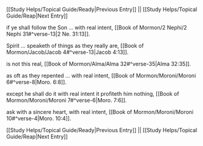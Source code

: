 [[Study Helps/Topical Guide/Ready|Previous Entry]]  ||  [[Study Helps/Topical Guide/Reap|Next Entry]]

 if ye shall follow the Son ... with real intent, [[Book of Mormon/2 Nephi/2 Nephi 31#^verse-13|2 Ne. 31:13]].

 Spirit ... speaketh of things as they really are, [[Book of Mormon/Jacob/Jacob 4#^verse-13|Jacob 4:13]].

 is not this real, [[Book of Mormon/Alma/Alma 32#^verse-35|Alma 32:35]].

 as oft as they repented ... with real intent, [[Book of Mormon/Moroni/Moroni 6#^verse-8|Moro. 6:8]].

 except he shall do it with real intent it profiteth him nothing, [[Book of Mormon/Moroni/Moroni 7#^verse-6|Moro. 7:6]].

 ask with a sincere heart, with real intent, [[Book of Mormon/Moroni/Moroni 10#^verse-4|Moro. 10:4]].

[[Study Helps/Topical Guide/Ready|Previous Entry]]  ||  [[Study Helps/Topical Guide/Reap|Next Entry]]